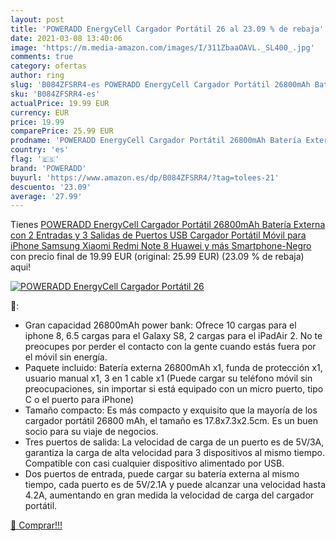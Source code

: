 ```yaml
---
layout: post
title: 'POWERADD EnergyCell Cargador Portátil 26 al 23.09 % de rebaja'
date: 2021-03-08 13:40:06
image: 'https://m.media-amazon.com/images/I/311ZbaaOAVL._SL400_.jpg'
comments: true
category: ofertas
author: ring
slug: 'B084ZFSRR4-es POWERADD EnergyCell Cargador Portátil 26800mAh Batería...'
sku: 'B084ZFSRR4-es'
actualPrice: 19.99 EUR
currency: EUR
price: 19.99
comparePrice: 25.99 EUR
prodname: 'POWERADD EnergyCell Cargador Portátil 26800mAh Batería Externa con 2 Entradas y 3 Salidas de Puertos USB Cargador Portátil Móvil para iPhone Samsung Xiaomi Redmi Note 8 Huawei y más Smartphone-Negro'
country: 'es'
flag: '🇪🇸'
brand: 'POWERADD'
buyurl: 'https://www.amazon.es/dp/B084ZFSRR4/?tag=tolees-21'
descuento: '23.09'
average: '27.99'
---
```


Tienes [POWERADD EnergyCell Cargador Portátil 26800mAh Batería Externa con 2 Entradas y 3 Salidas de Puertos USB Cargador Portátil Móvil para iPhone Samsung Xiaomi Redmi Note 8 Huawei y más Smartphone-Negro](https://www.amazon.es/dp/B084ZFSRR4/?tag=tolees-21) con precio final de  19.99 EUR (original: 25.99 EUR) (23.09 %  de rebaja) aqui!

[![POWERADD EnergyCell Cargador Portátil 26](https://m.media-amazon.com/images/I/311ZbaaOAVL._SL400_.jpg)](https://www.amazon.es/dp/B084ZFSRR4/?tag=tolees-21)

🔎:

- Gran capacidad 26800mAh power bank: Ofrece 10 cargas para el iphone 8, 6.5 cargas para el Galaxy S8, 2 cargas para el iPadAir 2. No te preocupes por perder el contacto con la gente cuando estás fuera por el móvil sin energía.
- Paquete incluido: Batería externa 26800mAh x1, funda de protección x1, usuario manual x1, 3 en 1 cable x1 (Puede cargar su teléfono móvil sin preocupaciones, sin importar si está equipado con un micro puerto, tipo C o el puerto para iPhone)
- Tamaño compacto: Es más compacto y exquisito que la mayoría de los cargador portátil 26800 mAh, el tamaño es 17.8x7.3x2.5cm. Es un buen socio para su viaje de negocios.
- Tres puertos de salida: La velocidad de carga de un puerto es de 5V/3A, garantiza la carga de alta velocidad para 3 dispositivos al mismo tiempo. Compatible con casi cualquier dispositivo alimentado por USB.
- Dos puertos de entrada, puede cargar su batería externa al mismo tiempo, cada puerto es de 5V/2.1A y puede alcanzar una velocidad hasta 4.2A, aumentando en gran medida la velocidad de carga del cargador portátil.

[🛒 Comprar!!!](https://www.amazon.es/dp/B084ZFSRR4/?tag=tolees-21)
